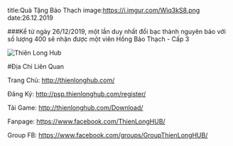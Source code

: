 title:Quà Tặng Bảo Thạch
image:https://i.imgur.com/Wiq3kS8.png
date:26.12.2019

###Kể từ ngày 26/12/2019, một lần duy nhất đổi bạc thành nguyên bảo với số lượng 400 sẽ nhận được một viên Hồng Bảo Thạch - Cấp 3

![Thiên Long Hub](https://i.imgur.com/yJ1ymVI.png)


#Địa Chỉ Liên Quan

Trang Chủ: http://thienlonghub.com/

Đăng Ký: http://psp.thienlonghub.com/register/

Tải Game: http://thienlonghub.com/Download/

Fanpage: https://www.facebook.com/ThienLongHUB/

Group FB: https://www.facebook.com/groups/GroupThienLongHUB/
